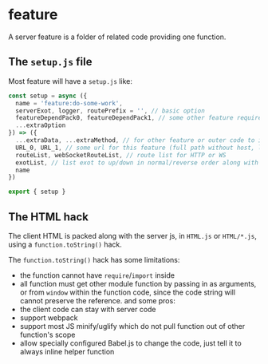 # feature

A server feature is a folder of related code providing one function.


## The `setup.js` file

Most feature will have a `setup.js` like:
```js
const setup = async ({
  name = 'feature:do-some-work',
  serverExot, logger, routePrefix = '', // basic option
  featureDependPack0, featureDependPack1, // some other feature required for this feature, often Auth
  ...extraOption
}) => ({
  ...extraData, ...extraMethod, // for other feature or outer code to interact with this feature
  URL_0, URL_1, // some url for this feature (full path without host, like `/feat/A/0`)
  routeList, webSocketRouteList, // route list for HTTP or WS
  exotList, // list exot to up/down in normal/reverse order along with the serverExot
  name
})

export { setup }
```


## The HTML hack

The client HTML is packed along with the server js, in `HTML.js` or `HTML/*.js`, using a `function.toString()` hack.

The `function.toString()` hack has some limitations:
- the function cannot have `require`/`import` inside
- all function must get other module function by passing in as arguments,
    or from `window` within the function code,
    since the code string will cannot preserve the reference.
and some pros:
- the client code can stay with server code
- support webpack
- support most JS minify/uglify which do not pull function out of other function's scope
- allow specially configured Babel.js to change the code, just tell it to always inline helper function
